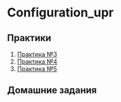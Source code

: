 # Configuration_upr
## Практики
1. [Практика №3](/pract_3.md)
2. [Практика №4](/pract_4.md)
3. [Практика №5](/pract_5.md)

## Домашние задания
